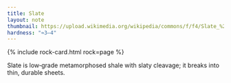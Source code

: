 ```yaml
---
title: Slate
layout: note
thumbnail: https://upload.wikimedia.org/wikipedia/commons/f/f4/Slate_%28Knife_Lake_Formation%2C_metamorphism_at_2.7_Ga%2C_Neoarchean%3B_Rt._135_roadcut%2C_Gilbert%2C_Minnesota%2C_USA%29_3_%2823140002749%29.jpg
hardness: "≈3–4"
---
```

{% include rock-card.html rock=page %}

Slate is low‑grade metamorphosed shale with slaty cleavage; it breaks into thin, durable sheets.
